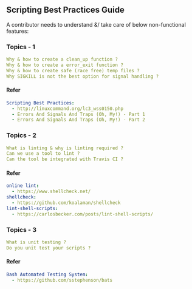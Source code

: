 ## Scripting Best Practices Guide

A contributor needs to understand &/ take care of below non-functional features:

### Topics - 1

```yaml
Why & how to create a clean_up function ?
Why & how to create a error_exit function ?
Why & how to create safe (race free) temp files ?
Why SIGKILL is not the best option for signal handling ?
```

#### Refer

```yaml
Scripting Best Practices:
  - http://linuxcommand.org/lc3_wss0150.php
  - Errors And Signals And Traps (Oh, My!) - Part 1
  - Errors And Signals And Traps (Oh, My!) - Part 2
```

### Topics - 2

```yaml
What is linting & why is linting required ?
Can we use a tool to lint ?
Can the tool be integrated with Travis CI ?
```

#### Refer

```yaml
online lint:
  - https://www.shellcheck.net/
shellcheck:
  - https://github.com/koalaman/shellcheck
lint-shell-scripts:
  - https://carlosbecker.com/posts/lint-shell-scripts/
```

### Topics - 3

```yaml
What is unit testing ?
Do you unit test your scripts ?
```

#### Refer

```yaml
Bash Automated Testing System:
  - https://github.com/sstephenson/bats
```
